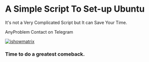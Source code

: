 # A Simple Script To Set-up Ubuntu
It's not a Very Complicated Script but It can Save Your Time.

AnyProblem Contact on Telegram
<p align="left"> <a href="https://t.me/ishowmatrix" target="blank"><img src="https://img.shields.io/Telegram/follow/ishowmatrix?logo=Telegram&style=for-the-badge" alt="ishowmatrix" /></a> </p>

### Time to do a greatest comeback.
